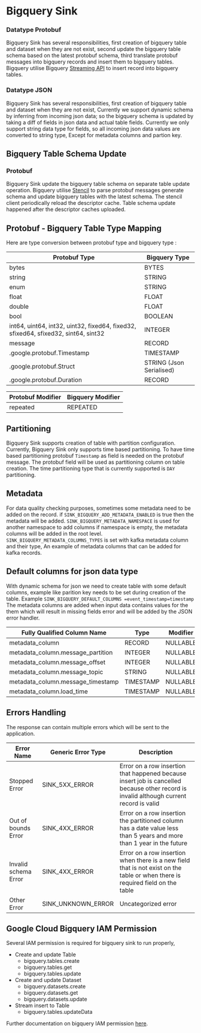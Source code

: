# Bigquery Sink

### Datatype Protobuf
Bigquery Sink has several responsibilities, first creation of bigquery table and dataset when they are not exist, 
second update the bigquery table schema based on the latest protobuf schema,
third translate protobuf messages into bigquery records and insert them to bigquery tables.
Bigquery utilise Bigquery [Streaming API](https://cloud.google.com/bigquery/streaming-data-into-bigquery) to insert record into bigquery tables.

### Datatype JSON
Bigquery Sink has several responsibilities, first creation of bigquery table and dataset when they are not exist,
Currently we support dynamic schema by inferring from incoming json data; so the bigquery schema is updated by taking a diff of fields in json data and actual table fields.
Currently we only support string data type for fields, so all incoming json data values are converted to string type, Except for metadata columns and partion key.


## Bigquery Table Schema Update

### Protobuf 
Bigquery Sink update the bigquery table schema on separate table update operation. Bigquery utilise [Stencil](https://github.com/odpf/stencil) to parse protobuf messages generate schema and update bigquery tables with the latest schema. 
The stencil client periodically reload the descriptor cache. Table schema update happened after the descriptor caches uploaded. 

## Protobuf - Bigquery Table Type Mapping

Here are type conversion between protobuf type and bigquery type : 

| Protobuf Type | Bigquery Type |
| --- | ----------- |
| bytes | BYTES |
| string | STRING |
| enum | STRING |
| float | FLOAT |
| double | FLOAT |
| bool | BOOLEAN |
| int64, uint64, int32, uint32, fixed64, fixed32, sfixed64, sfixed32, sint64, sint32 | INTEGER |
| message | RECORD |
| .google.protobuf.Timestamp | TIMESTAMP |
| .google.protobuf.Struct | STRING (Json Serialised) |
| .google.protobuf.Duration | RECORD |

| Protobuf Modifier | Bigquery Modifier |
| --- | ----------- |
| repeated | REPEATED |


## Partitioning

Bigquery Sink supports creation of table with partition configuration. Currently, Bigquery Sink only supports time based partitioning.
To have time based partitioning protobuf `Timestamp` as field is needed on the protobuf message. The protobuf field will be used as partitioning column on table creation. 
The time partitioning type that is currently supported is `DAY` partitioning.

## Metadata

For data quality checking purposes, sometimes some metadata need to be added on the record. 
if `SINK_BIGQUERY_ADD_METADATA_ENABLED` is true then the metadata will be added. 
`SINK_BIGQUERY_METADATA_NAMESPACE` is used for another namespace to add columns
if namespace is empty, the metadata columns will be added in the root level.
`SINK_BIGQUERY_METADATA_COLUMNS_TYPES` is set with kafka metadata column and their type,
An example of metadata columns that can be added for kafka records.

## Default columns for json data type
With dynamic schema for json we need to create table with some default columns, example like parition key needs to be set during creation of the table.
Example `SINK_BIGQUERY_DEFAULT_COLUMNS =event_timestamp=timestamp`
The metadata columns are added when input data contains values for the them which will result in missing fields error and will be added by the JSON error handler.

| Fully Qualified Column Name | Type | Modifier |
| --- | ----------- | ------- | 
| metadata_column | RECORD | NULLABLE |
| metadata_column.message_partition | INTEGER | NULLABLE |
| metadata_column.message_offset | INTEGER | NULLABLE |
| metadata_column.message_topic | STRING | NULLABLE |
| metadata_column.message_timestamp | TIMESTAMP | NULLABLE |
| metadata_column.load_time | TIMESTAMP | NULLABLE |

## Errors Handling

The response can contain multiple errors which will be sent to the application.

| Error Name | Generic Error Type | Description |
| --- | ----------- | ------- | 
| Stopped Error | SINK_5XX_ERROR | Error on a row insertion that happened because insert job is cancelled because other record is invalid although current record is valid |
| Out of bounds Error | SINK_4XX_ERROR | Error on a row insertion the partitioned column has a date value less than 5 years and more than 1 year in the future |
| Invalid schema Error | SINK_4XX_ERROR | Error on a row insertion when there is a new field that is not exist on the table or when there is required field on the table |
| Other Error | SINK_UNKNOWN_ERROR | Uncategorized error |

## Google Cloud Bigquery IAM Permission

Several IAM permission is required for bigquery sink to run properly,

* Create and update Table 
    * bigquery.tables.create
    * bigquery.tables.get
    * bigquery.tables.update
* Create and update Dataset
    * bigquery.datasets.create
    * bigquery.datasets.get
    * bigquery.datasets.update
* Stream insert to Table
    * bigquery.tables.updateData

Further documentation on bigquery IAM permission [here](https://cloud.google.com/bigquery/streaming-data-into-bigquery).

